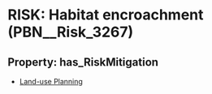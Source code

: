 # RISK: __Habitat encroachment__ (PBN__Risk_3267)

## Property: has_RiskMitigation

* [Land-use Planning](PBN__Mitigation_1859)

